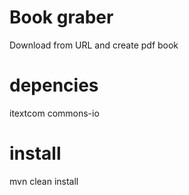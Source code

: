 # Book graber
Download from URL and create pdf book

# depencies
itextcom
commons-io

# install
mvn clean install

